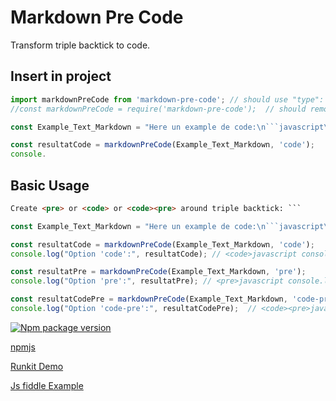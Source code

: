 # Markdown Pre Code
Transform triple backtick to code.

## Insert in project

```javascript
import markdownPreCode from 'markdown-pre-code'; // should use "type": "module", in package.json
//const markdownPreCode = require('markdown-pre-code');  // should remove "type": "module", in package.json or use "type": "commonjs",

const Example_Text_Markdown = "Here un example de code:\n```javascript\nconsole.log('Hello, World!');\n```";

const resultatCode = markdownPreCode(Example_Text_Markdown, 'code');
console.
```

## Basic Usage

```html
Create <pre> or <code> or <code><pre> around triple backtick: ```
```

```javascript
const Example_Text_Markdown = "Here un example de code:\n```javascript\nconsole.log('Hello, World!');\n```";
```

```javascript
const resultatCode = markdownPreCode(Example_Text_Markdown, 'code');
console.log("Option 'code':", resultatCode); // <code>javascript console.log('Hello, World!');</code>
```

```javascript
const resultatPre = markdownPreCode(Example_Text_Markdown, 'pre');
console.log("Option 'pre':", resultatPre); // <pre>javascript console.log('Hello, World!');</pre>
```

```javascript
const resultatCodePre = markdownPreCode(Example_Text_Markdown, 'code-pre');
console.log("Option 'code-pre':", resultatCodePre);  // <code><pre>javascript console.log('Hello, World!');</pre></code>
```


[![Npm package version](https://badgen.net/npm/v/https://www.npmjs.com/package/markdown-pre-code)](https://www.npmjs.com/package/markdown-pre-code)

[npmjs](https://www.npmjs.com/package/markdown-pre-code)

[Runkit Demo](https://runkit.com/onigetoc/64cacdd83b5ffc0008c90c27)

[Js fiddle Example](https://jsfiddle.net/onigetoc/jzbuve15/)
